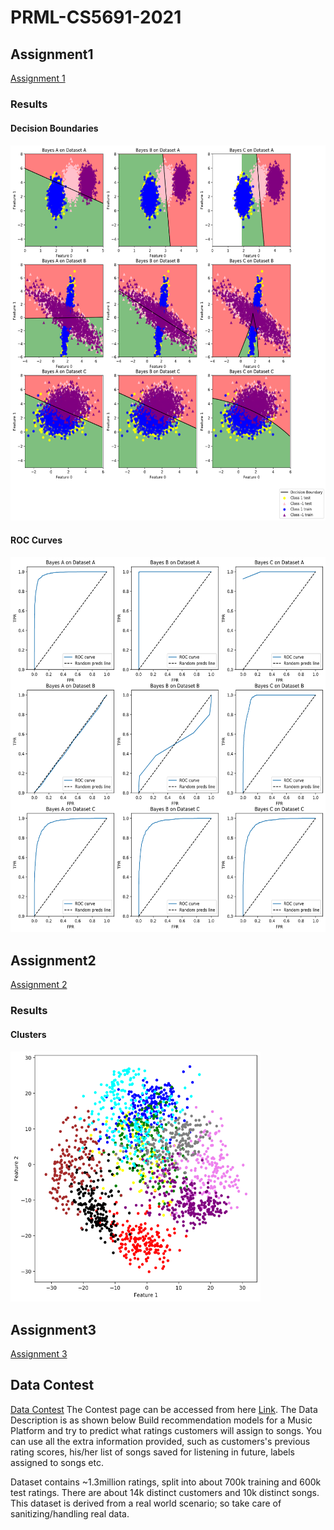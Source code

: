 # PRML-CS5691-2021
<h2>Assignment1</h2>
<a href="Assignment1">Assignment 1</a>
<h3>Results</h3>
<h4>Decision Boundaries<h4>
<img src="Assignment1/Classifier.png" height=600 width=600> 
<h4>ROC Curves<h4>
<img src="Assignment1/ROC_curves.png" height=600 width=600> 
  
<h2>Assignment2</h2>
<a href="Assignment2">Assignment 2</a>
<h3>Results</h3>
<h4>Clusters<h4>
<img src="Assignment2/c.png" height=400 width=400>  
 
<h2>Assignment3</h2>
<a href="Assignment3">Assignment 3</a>
<h2>Data Contest</h2>
<a href="Data Contest">Data Contest</a>
The Contest page can be accessed from here <a href="https://www.kaggle.com/c/prml-data-contest-jan-2021/overview">Link</a>. The Data Description is as shown below
  Build recommendation models for a Music Platform and try to predict what ratings customers will assign to songs. You can use all the extra information provided, such as customers's     previous rating scores, his/her list of songs saved for listening in future, labels assigned to songs etc.
  
  Dataset contains ~1.3million ratings, split into about 700k training and 600k test ratings. There are about 14k distinct customers and 10k distinct songs. This dataset is derived from   a real world scenario; so take care of sanitizing/handling real data.   
